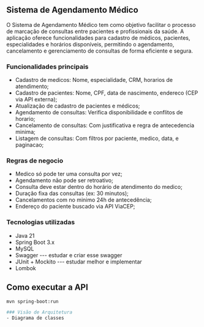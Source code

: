 ## Sistema de Agendamento Médico

O Sistema de Agendamento Médico tem como objetivo facilitar o processo de marcação de consultas entre pacientes e profissionais da saúde. A aplicação oferece funcionalidades para cadastro de médicos, pacientes, especialidades e horários disponíveis, permitindo o agendamento, cancelamento e gerenciamento de consultas de forma eficiente e segura.
### Funcionalidades principais
- Cadastro de medicos: Nome, especialidade, CRM, horarios de atendimento;
- Cadastro de pacientes: Nome, CPF, data de nascimento, endereco (CEP via API externa);
- Atualização de cadastro de pacientes e médicos;
- Agendamento de consultas: Verifica disponibilidade e conflitos de horario;
- Cancelamento de consultas: Com justificativa e regra de antecedencia minima;
- Listagem de consultas: Com filtros por paciente, medico, data, e paginacao;

### Regras de negocio
- Medico só pode ter uma consulta por vez;
- Agendamento não pode ser retroativo;
- Consulta deve estar dentro do horário de atendimento do medico;
- Duração fixa das consultas (ex: 30 minutos);
- Cancelamentos com no minimo 24h de antecedência;
- Endereço do paciente buscado via API ViaCEP;

### Tecnologias utilizadas
- Java 21
- Spring Boot 3.x
- MySQL
- Swagger --- estudar e criar esse swagger
- JUnit + Mockito --- estudar melhor e implementar
- Lombok

## Como executar a API 
```bash
mvn spring-boot:run

### Visão de Arquitetura
- Diagrama de classes
